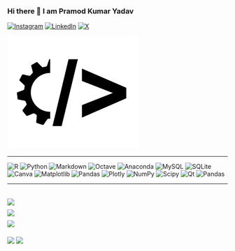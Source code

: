 ### Hi there 👋 I am Pramod Kumar Yadav

[![Instagram](https://img.shields.io/badge/Instagram-%23E4405F.svg?logo=Instagram&logoColor=white)](https://instagram.com/iampramodyadav) [![LinkedIn](https://img.shields.io/badge/LinkedIn-%230077B5.svg?logo=linkedin&logoColor=white)](https://linkedin.com/in/iampramodyadav) [![X](https://img.shields.io/badge/X-black.svg?logo=X&logoColor=white)](https://x.com/iampramodyadav) 

<img src="https://raw.githubusercontent.com/iampramodyadav/iampramodyadav/c5f6ce960d79c3cb2be0956c1fe34dcec45d06a2/mech-code1.svg" width="300">

---

![R](https://img.shields.io/badge/r-%23276DC3.svg?style=flat&logo=r&logoColor=white) ![Python](https://img.shields.io/badge/python-3670A0?style=flat&logo=python&logoColor=ffdd54) ![Markdown](https://img.shields.io/badge/markdown-%23000000.svg?style=flat&logo=markdown&logoColor=white) ![Octave](https://img.shields.io/badge/OCTAVE-darkblue?style=flat&logo=octave&logoColor=fcd683) ![Anaconda](https://img.shields.io/badge/Anaconda-%2344A833.svg?style=flat&logo=anaconda&logoColor=white) ![MySQL](https://img.shields.io/badge/mysql-4479A1.svg?style=flat&logo=mysql&logoColor=white) ![SQLite](https://img.shields.io/badge/sqlite-%2307405e.svg?style=flat&logo=sqlite&logoColor=white) ![Canva](https://img.shields.io/badge/Canva-%2300C4CC.svg?style=flat&logo=Canva&logoColor=white) ![Matplotlib](https://img.shields.io/badge/Matplotlib-%23ffffff.svg?style=flat&logo=Matplotlib&logoColor=black) ![Pandas](https://img.shields.io/badge/pandas-%23150458.svg?style=flat&logo=pandas&logoColor=white) ![Plotly](https://img.shields.io/badge/Plotly-%233F4F75.svg?style=flat&logo=plotly&logoColor=white) ![NumPy](https://img.shields.io/badge/numpy-%23013243.svg?style=flat&logo=numpy&logoColor=white) ![Scipy](https://img.shields.io/badge/SciPy-%230C55A5.svg?style=flat&logo=scipy&logoColor=%white) ![Qt](https://img.shields.io/badge/Qt-%23217346.svg?style=flat&logo=Qt&logoColor=white) ![Pandas](https://img.shields.io/badge/pandas-%23150458.svg?style=flat&logo=pandas&logoColor=white)

---

![](https://github-readme-stats.vercel.app/api?username=iampramodyadav&theme=shadow_blue&hide_border=false&include_all_commits=true&count_private=true)<br/>
![](https://nirzak-streak-stats.vercel.app/?user=iampramodyadav&theme=shadow_blue&hide_border=false)<br/>
![](https://github-readme-stats.vercel.app/api/top-langs/?username=iampramodyadav&theme=shadow_blue&hide_border=false&include_all_commits=true&count_private=true&layout=compact)
---
![](https://quotes-github-readme.vercel.app/api?type=horizontal&theme=radical)
![](https://github-contributor-stats.vercel.app/api?username=iampramodyadav&limit=5&theme=shadow_blue&combine_all_yearly_contributions=true)



